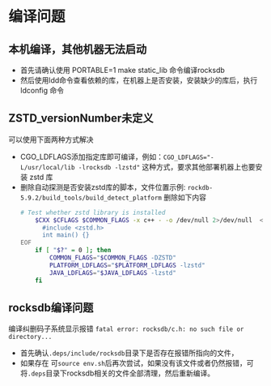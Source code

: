 # 编译问题

## 本机编译，其他机器无法启动

- 首先请确认使用 PORTABLE=1 make static_lib 命令编译rocksdb
- 然后使用ldd命令查看依赖的库，在机器上是否安装，安装缺少的库后，执行 ldconfig 命令

## ZSTD_versionNumber未定义

可以使用下面两种方式解决
- CGO_LDFLAGS添加指定库即可编译，例如：`CGO_LDFLAGS="-L/usr/local/lib -lrocksdb -lzstd"` 这种方式，要求其他部署机器上也要安装 zstd 库
- 删除自动探测是否安装zstd库的脚本，文件位置示例: `rockdb-5.9.2/build_tools/build_detect_platform`
   删除如下内容
   ```bash
   # Test whether zstd library is installed
       $CXX $CFLAGS $COMMON_FLAGS -x c++ - -o /dev/null 2>/dev/null  <<EOF
         #include <zstd.h>
         int main() {}
   EOF
       if [ "$?" = 0 ]; then
           COMMON_FLAGS="$COMMON_FLAGS -DZSTD"
           PLATFORM_LDFLAGS="$PLATFORM_LDFLAGS -lzstd"
           JAVA_LDFLAGS="$JAVA_LDFLAGS -lzstd"
       fi
   ```
  

## rocksdb编译问题

编译纠删码子系统显示报错 `fatal error: rocksdb/c.h: no such file or directory...`
- 首先确认`.deps/include/rocksdb`目录下是否存在报错所指向的文件， 
- 如果存在 可`source env.sh`后再次尝试，如果没有该文件或者仍然报错，可将`.deps`目录下rocksdb相关的文件全部清理，然后重新编译。
   

